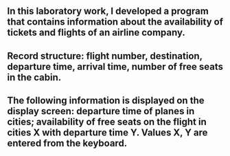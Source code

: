 In this laboratory work, I developed a program that contains information about the availability of tickets and flights of an airline company. 
-----------------------------------
Record structure: flight number, destination, departure time, arrival time, number of free seats in the cabin. 
-----------------------------------
The following information is displayed on the display screen: departure time of planes in cities; availability of free seats on the flight in cities X with departure time Y. Values ​​X, Y are entered from the keyboard.
-----------------------------------
